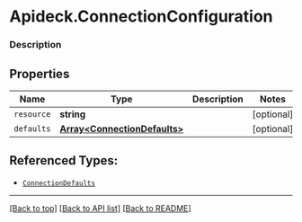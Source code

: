 # Apideck.ConnectionConfiguration

### Description

## Properties
Name | Type | Description | Notes
------------ | ------------- | ------------- | -------------
`resource` | **string** |  | [optional] 
`defaults` | [**Array&lt;ConnectionDefaults&gt;**](ConnectionDefaults.md) |  | [optional] 





## Referenced Types:

* [`ConnectionDefaults`](ConnectionDefaults.md)

---

[[Back to top]](#) [[Back to API list]](../../../../README.md#documentation-for-api-endpoints) [[Back to README]](../../../../README.md)


